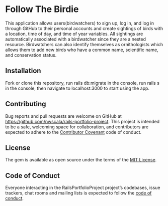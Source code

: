 # Follow The Birdie
This application allows users(birdwatchers) to sign up, log in, and log in through GitHub to their personal accounts and create sightings of birds with a location, time of day, and time of year variables. All sightings are automatically associated with a birdwatcher since they are a nested resource. Birdwatchers can also identify themselves as ornithologists which allows them to add new birds who have a common name, scientific name, and conservation status. 

## Installation
Fork or clone this repository, run rails db:migrate in the console, run rails s in the console, then navigate to localhost:3000 to start using the app.

## Contributing

Bug reports and pull requests are welcome on GitHub at https://github.com/nwscala/rails-portfolio-project. This project is intended to be a safe, welcoming space for collaboration, and contributors are expected to adhere to the [Contributor Covenant](http://contributor-covenant.org) code of conduct.

## License

The gem is available as open source under the terms of the [MIT License](https://opensource.org/licenses/MIT).

## Code of Conduct

Everyone interacting in the RailsPortfolioProject project’s codebases, issue trackers, chat rooms and mailing lists is expected to follow the [code of conduct](https://github.com/nwscala/rails-portfolio-project/blob/master/CODE_OF_CONDUCT.md).
